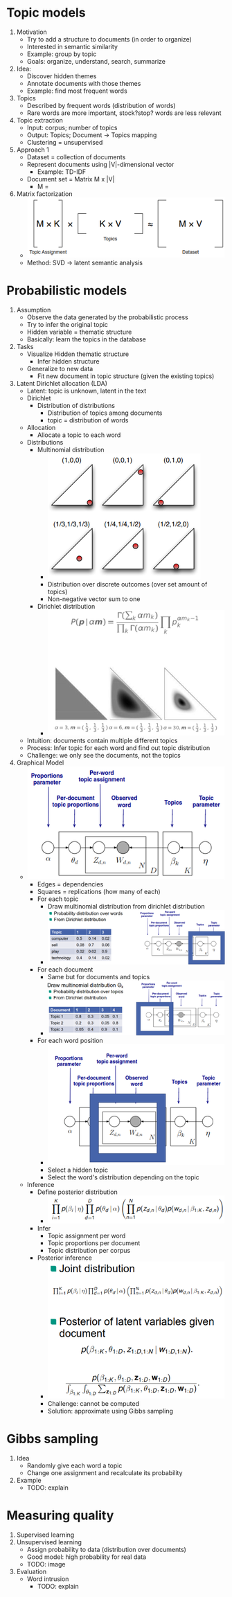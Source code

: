 # Topic models
1. Motivation
    - Try to add a structure to documents (in order to organize)
    - Interested in semantic similarity
    - Example: group by topic
    - Goals: organize, understand, search, summarize
1. Idea:
    - Discover hidden themes
    - Annotate documents with those themes
    - Example: find most frequent words
1. Topics
    - Described by frequent words (distribution of words)
    - Rare words are more important, stock?stop? words are less relevant
1. Topic extraction
    - Input: corpus; number of topics
    - Output: Topics; Document -> Topics mapping
    - Clustering = unsupervised
1. Approach 1
    - Dataset = collection of documents
    - Represent documents using |V|-dimensional vector
        * Example: TD-IDF
    - Document set = Matrix M x |V|
        * M = 
1. Matrix factorization
    - ![image](images/dataset_as_matrix.png)
    - Method: SVD -> latent semantic analysis



# Probabilistic models
1. Assumption
    - Observe the data generated by the probabilistic process
    - Try to infer the original topic
    - Hidden variable = thematic structure
    - Basically: learn the topics in the database
1. Tasks
    - Visualize Hidden thematic structure
        * Infer hidden structure
    - Generalize to new data
        * Fit new document in topic structure (given the existing topics)
1. Latent Dirichlet allocation (LDA)
    - Latent: topic is unknown, latent in the text
    - Dirichlet
        * Distribution of distributions
            + Distribution of topics among documents
            + topic = distribution of words
    - Allocation
        * Allocate a topic to each word
    - Distributions
        * Multinomial distribution
            + ![image](images/multinomial_distribution.png)
            + Distribution over discrete outcomes (over set amount of topics)
            + Non-negative vector sum to one
        * Dirichlet distribution
            + ![image](images/dirichlet_distribution.png)
    - Intuition: documents contain multiple different topics
    - Process: Infer topic for each word and find out topic distribution
    - Challenge: we only see the documents, not the topics
1. Graphical Model
    - ![image](images/graphical_model.png)
        * Edges = dependencies
        * Squares = replications (how many of each)
        * For each topic
            + Draw multinomial distribution from dirichlet distribution
            + ![image](images/graphical_model_topics.png)
        * For each document
            + Same but for documents and topics
            + ![image](images/graphical_model_documents.png)
        * For each word position
            + ![image](images/graphical_model_positions.png)
            + Select a hidden topic
            + Select the word's distribution depending on the topic
    - Inference
        * Define posterior distribution
            + ![image](images/graphical_model_posterior.png)
        * Infer
            + Topic assignment per word
            + Topic proportions per document
            + Topic distribution per corpus
        * Posterior inference
            + ![image](images/graphical_model_inference.png)
            + Challenge: cannot be computed
            + Solution: approximate using Gibbs sampling



# Gibbs sampling
1. Idea
    - Randomly give each word a topic
    - Change one assignment and recalculate its probability
1. Example
    - TODO: explain



# Measuring quality
1. Supervised learning
1. Unsupervised learning
    - Assign probability to data (distribution over documents)
    - Good model: high probability for real data
    - TODO: image
1. Evaluation
    - Word intrusion
        * TODO: explain
